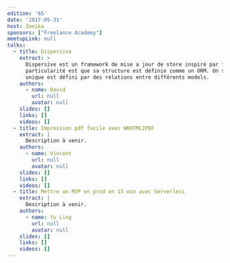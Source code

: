 ```yaml
---
edition: '65'
date: '2017-05-31'
host: Zenika
sponsors: ["Freelance Academy"]
meetupLink: null
talks:
  - title: Dispersive
    extract: >
      Dispersive est un framework de mise a jour de store inspiré par flux. Sa
      particularité est que sa structure est définie comme un ORM. Un store
      unique est défini par des relations entre différents models.
    authors:
      - name: David
        url: null
        avatar: null
    slides: []
    links: []
    videos: []
  - title: Impression pdf facile avec WKHTML2PDF
    extract: |
      Description à venir.
    authors:
      - name: Vincent
        url: null
        avatar: null
    slides: []
    links: []
    videos: []
  - title: Mettre un MVP en prod en 15 min avec Serverless
    extract: |
      Description à venir.
    authors:
      - name: Yu Ling
        url: null
        avatar: null
    slides: []
    links: []
    videos: []
---
```

